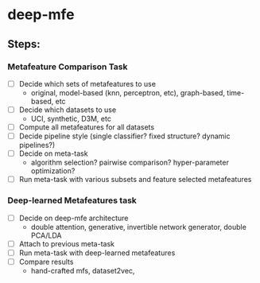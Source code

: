 # deep-mfe

## Steps:

### Metafeature Comparison Task
- [ ] Decide which sets of metafeatures to use
  - original, model-based (knn, perceptron, etc), graph-based, time-based, etc
- [ ] Decide which datasets to use
  - UCI, synthetic, D3M, etc
- [ ] Compute all metafeatures for all datasets
- [ ] Decide pipeline style (single classifier? fixed structure? dynamic pipelines?)
- [ ] Decide on meta-task
  - algorithm selection? pairwise comparison? hyper-parameter optimization?
- [ ] Run meta-task with various subsets and feature selected metafeatures

### Deep-learned Metafeatures task
- [ ] Decide on deep-mfe architecture
  - double attention, generative, invertible network generator, double PCA/LDA
- [ ] Attach to previous meta-task
- [ ] Run meta-task with deep-learned metafeatures
- [ ] Compare results
  - hand-crafted mfs, dataset2vec, 
